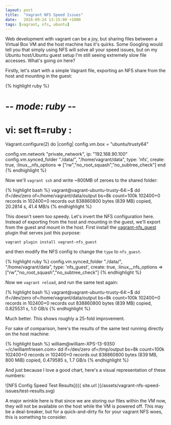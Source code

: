 ```yaml
---
layout: post
title:  "Vagrant NFS Speed Issues"
date:   2016-09-24 13:15:00 +1000
tags: [vagrant, nfs, ubuntu]
---
```


Web development with vagrant can be a joy, but sharing files between a Virtual Box VM and the host machine has it's quirks. Some Googling would tell you that simply using NFS will solve all your speed issues, but on my Ubuntu host/Ubuntu guest setup I'm still seeing extremely slow file accesses. What's going on here?

<!--more-->

Firstly, let's start with a simple Vagrant file, exporting an NFS share from the host and mounting in the guest:


{% highlight ruby %}
# -*- mode: ruby -*-
# vi: set ft=ruby :

Vagrant.configure(2) do |config|
  config.vm.box = "ubuntu/trusty64"

  config.vm.network "private_network", ip: "192.168.90.100"
  config.vm.synced_folder "./data/", "/home/vagrant/data", type: 'nfs', create: true, :linux__nfs_options => ["rw","no_root_squash","no_subtree_check"]
end
{% endhighlight %}

Now we'll `vagrant ssh` and write ~800MB of zeroes to the shared folder:

{% highlight bash %}
vagrant@vagrant-ubuntu-trusty-64:~$ dd if=/dev/zero of=/home/vagrant/data/output bs=8k count=100k
102400+0 records in
102400+0 records out
838860800 bytes (839 MB) copied, 20.2814 s, 41.4 MB/s
{% endhighlight %}

This doesn't seem too speedy. Let's invert the NFS configuration here. Instead of exporting from the host and mounting in the guest, we'll export from the guest and mount in the host. First install the [vagrant-nfs_guest](https://github.com/Learnosity/vagrant-nfs_guest) plugin that serves just this purpose:

`vagrant plugin install vagrant-nfs_guest`

and then modify the NFS config to change the `type` to `nfs_guest`.

{% highlight ruby %}
  config.vm.synced_folder "./data/", "/home/vagrant/data", type: 'nfs_guest', create: true, :linux__nfs_options => ["rw","no_root_squash","no_subtree_check"]
{% endhighlight %}

Now we `vagrant reload`, and run the same test again:

{% highlight bash %}
vagrant@vagrant-ubuntu-trusty-64:~$ dd if=/dev/zero of=/home/vagrant/data/output bs=8k count=100k
102400+0 records in
102400+0 records out
838860800 bytes (839 MB) copied, 0.825531 s, 1.0 GB/s
{% endhighlight %}

Much better. This shows roughly a 25-fold improvement.

For sake of comparison, here's the results of the same test running directly on the host machine:

{% highlight bash %}
william@william-XPS-13-9350 ~/c/williamfriesen.com> dd if=/dev/zero of=/tmp/output bs=8k count=100k
102400+0 records in
102400+0 records out
838860800 bytes (839 MB, 800 MiB) copied, 0.479585 s, 1.7 GB/s
{% endhighlight %}

And just because I love a good chart, here's a visual representation of these numbers:

![NFS Config Speed Test Results]({{ site.url }}/assets/vagrant-nfs-speed-issues/test-results.svg)

A major wrinkle here is that since we are storing our files within the VM now, they will not be available on the host while the VM is powered off. This may be a deal-breaker, but for a quick-and-dirty fix for your vagrant NFS woes, this is something to consider.
